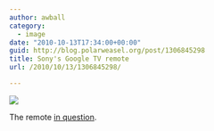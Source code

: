 ```yaml
---
author: awball
category:
  - image
date: "2010-10-13T17:34:00+00:00"
guid: http://blog.polarweasel.org/post/1306845298
title: Sony's Google TV remote
url: /2010/10/13/1306845298/

---
```

![](/wp-content/uploads/2010/10/1306845298.jpg)

The remote [in question](/2010/10/13/1306834175/).
